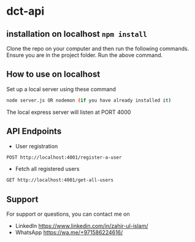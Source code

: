 # dct-api

## installation on localhost `npm install`

Clone the repo on your computer and then run the following commands. Ensure you are in the project folder. Run the above command.

## How to use on localhost

Set up a local server using these command

```sh
node server.js OR nodemon (if you have already installed it)
```

The local express server will listen at PORT 4000

## API Endpoints

- User registration
```sh
POST http://localhost:4001/register-a-user
```

- Fetch all registered users
```sh
GET http://localhost:4001/get-all-users
```

## Support
For support or questions, you can contact me on
- LinkedIn https://www.linkedin.com/in/zahir-ul-islam/
- WhatsApp https://wa.me/+971586224616/

